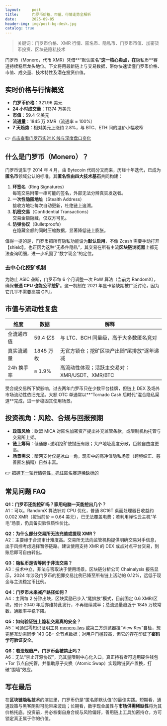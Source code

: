 ```yaml
---
layout:     post
title:      门罗币价格、市值、行情走势全解析
date:       2025-09-05
header-img: img/post-bg-desk.jpg
catalog: true
---
```


> 关键词：门罗币价格、XMR 行情、匿名币、隐私币、门罗币市值、加密货币投资、区块链隐私技术

门罗币（Monero，代币 XMR）凭借**“默认匿名”**这一核心卖点，在**隐私币**赛道持续稳居龙头地位。下文将用最新链上与交易数据，带你快速读懂门罗币价格、市值、成交量、技术特性及潜在投资价值。

## 实时价格与行情概览

- **门罗币价格**：321.96 美元  
- **24 小时成交量**：11374 万美元  
- **市值**：59.4 亿美元  
- **流通量**：1845 万 XMR（流通率 ≈ 100%）  
- **7 天趋势**：相对美元上涨约 2.8%，与 BTC、ETH 间的溢价小幅收窄  

👉 [点击查看门罗币实时 K 线与深度盘口变化](https://okxdog.com/)

## 什么是门罗币（Monero）？

门罗币诞生于 2014 年 4 月，由 Bytecoin 代码分叉而来，历经十年迭代，已成为**匿名币**领域公认的标准。其**匿名性由四大技术基石**共同构建：

1. **环签名**（Ring Signatures）  
   每笔交易附带一串可能的签名，外部无法分辨真实发送者。  
2. **一次性隐匿地址**（Stealth Address）  
   接收方地址每次自动更新，杜绝链上追溯。  
3. **机密交易**（Confidential Transactions）  
   交易金额隐藏，仅双方可见。  
4. **防弹协议**（Bulletproofs）  
   在隐藏金额的同时压缩数据，显著降低链上膨胀。

值得一提的是，门罗币把所有隐私功能设为**默认启用**，不像 Zcash 需要手动打开【shield】。也正因为这种“无条件隐私”，其交易在所有主流**区块链浏览器**上都无法查询明细，进一步巩固了“数字现金”的定位。

### 去中心化挖矿机制

为防止 ASIC 垄断，门罗币每 6 个月调整一次 PoW 算法（当前为 RandomX），确保**普通 CPU 也能公平挖矿**。这一机制在 2021 年显卡紧缺期被广泛讨论，因为它几乎不需要高端 GPU。

## 市值与流动性复盘

| 维度         | 数据      | 解释                                                         |
|--------------|-----------|--------------------------------------------------------------|
| 全流通市值   | 59.4 亿$  | 与 LTC、BCH 同量级，高于大多数匿名竞对                       |
| 真实流通量   | 1845 万枚 | 无官方锁仓；挖矿区块产出随“尾排放”逐年递减                  |
| 24h 换手率   | ≈ 1.9%    | 高流动性体现；活跃主交易对：XMR/USDT、XMR/BTC               |

受合规交易所下架影响，过去两年门罗币只在少数平台挂牌，但链上 DEX 及场外市场流动性依旧充足。大额 OTC 单通常以**“Tornado Cash 后时代”混合隐私渠道**完成，进一步稳固其使用场景。

## 投资视角：风险、合规与回报预期

- **政策风险**：欧盟 MiCA 对匿名加密资产提出补充监管条款，或限制机构托管与交易所上架。  
- **链上筹码**：低通胀+透明挖矿使抛压有限；大户地址高度分散，巨鲸自由度更高。  
- **场景需求**：暗网支付仅是冰山一角，现实中的高净值隐私场景（跨境结汇、慈善匿名捐赠）日益丰富。

👉 [把握下一轮行情弹性，抓住匿名赛道稀缺标的](https://okxdog.com/)

## 常见问题 FAQ

**Q1：门罗币还能挖矿吗？家用电脑一天能挖出几个？**  
A1：可以。RandomX 算法针对 CPU 优化，普通 8C16T 桌面处理器日收益约 0.002 XMR（按当前价 ≈ 0.64 美元），已无法覆盖电费；若利用弹性云主机“羊毛”场景，仍具备实验性质性价比。

**Q2：为什么部分交易所无法充值或提现 XMR？**  
A2：主要缘于合规审计难度高。交易所无法向监管机构提供明确交易对手信息，出于风控考虑选择暂停链路。建议使用支持 XMR 的 DEX 或点对点平台交易，到账后即可自由转出。

**Q3：隐私币是否等同于非法交易？**  
A3：技术中立，非法与否取决于使用场景。区块链分析公司 Chainalysis 报告显示，2024 年涉及门罗币的犯罪交易比例已降至所有链上活动的 0.12%，远低于现金与主流稳定币比例。

**Q4：门罗币未来减产路径如何？**  
A4：主网每 2 分钟出块，区块奖励已步入“尾排放”模式，目前固定 0.6 XMR/区块，预计 2040 年后亦维持此发行，不再继续减半；总流通量趋近于 1845 万枚常数，通胀率平稳下降。

**Q5：如何验证链上隐私交易真的安全？**  
A5：可通过零知识证明工具 [monero-lws](https://github.com/monero-project/monero-lws) 或第三方浏览器挂“View Key”自检，想完整互动需同步 140 GB+ 全节点数据；对用户门槛较高，但它的存在印证了**密码学可验证安全**。

**Q6：若法规趋严，门罗币会被禁止吗？**  
A6：无法“禁止开源协议”，充其量限制中心化入口。真正持有者可选用硬件钱包+Tor 节点自托管，并借助原子交换（Atomic Swap）实现跨链资产置换，打破“围墙”效应。

## 写在最后

在**区块链隐私技术**的演进里，门罗币仍是“匿名即默认值”的最佳实践。短期看，通道政策与黑客阴影可能带来波动；长期看，数字现金属性与**市场供需稀缺性**将为其价格托底。投资前，务必权衡自身合规与风险偏好，善用链上工具加密持仓，方可锁定真正属于你的价值。